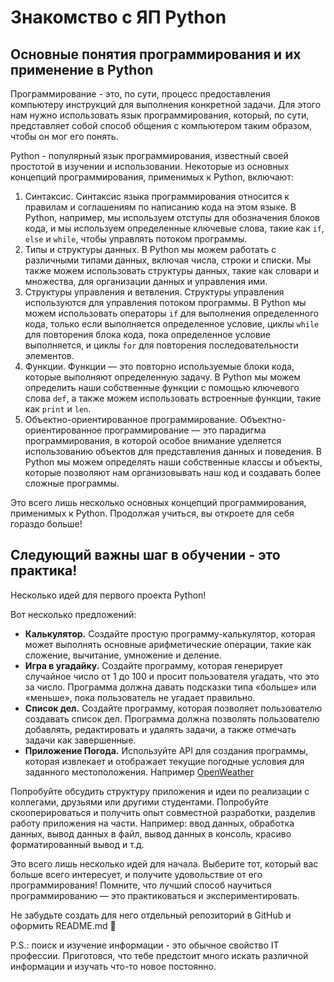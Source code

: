 # Знакомство с ЯП Python

## Основные понятия программирования и их применение в Python

Программирование - это, по сути, процесс предоставления компьютеру инструкций для выполнения конкретной задачи. Для
этого нам нужно использовать язык программирования, который, по сути, представляет собой способ общения с компьютером
таким образом, чтобы он мог его понять.

Python - популярный язык программирования, известный своей простотой в изучении и использовании. Некоторые из основных
концепций программирования, применимых к Python, включают:

1. Синтаксис. Синтаксис языка программирования относится к правилам и соглашениям по написанию кода на этом языке. В
   Python, например, мы используем отступы для обозначения блоков кода, и мы используем определенные ключевые слова,
   такие как `if`, `else` и `while`, чтобы управлять потоком программы.
2. Типы и структуры данных. В Python мы можем работать с различными типами данных, включая числа, строки и списки. Мы
   также можем использовать структуры данных, такие как словари и множества, для организации данных и управления ими.
3. Структуры управления и ветвления. Структуры управления используются для управления потоком программы. В Python мы
   можем использовать операторы `if` для выполнения определенного кода, только если выполняется определенное условие,
   циклы `while` для повторения блока кода, пока определенное условие выполняется, и циклы `for` для повторения
   последовательности элементов.
4. Функции. Функции — это повторно используемые блоки кода, которые выполняют определенную задачу. В Python мы можем
   определить наши собственные функции с помощью ключевого слова `def`, а также можем использовать встроенные функции,
   такие как `print` и `len`.
5. Объектно-ориентированное программирование. Объектно-ориентированное программирование — это парадигма
   программирования, в которой особое внимание уделяется использованию объектов для представления данных и поведения. В
   Python мы можем определять наши собственные классы и объекты, которые позволяют нам организовывать наш код и
   создавать более сложные программы.

Это всего лишь несколько основных концепций программирования, применимых к Python. Продолжая учиться, вы откроете для
себя гораздо больше!

## Следующий важны шаг в обучении - это практика!

Несколько идей для первого проекта Python!

Вот несколько предложений:

+ **Калькулятор.** Создайте простую программу-калькулятор, которая может выполнять основные арифметические операции,
  такие как сложение, вычитание, умножение и деление.
+ **Игра в угадайку.** Создайте программу, которая генерирует случайное число от 1 до 100 и просит пользователя угадать,
  что это за число. Программа должна давать подсказки типа «больше» или «меньше», пока пользователь не угадает
  правильно.
+ **Список дел.** Создайте программу, которая позволяет пользователю создавать список дел. Программа должна позволять
  пользователю добавлять, редактировать и удалять задачи, а также отмечать задачи как завершенные.
+ **Приложение Погода.** Используйте API для создания программы, которая извлекает и отображает текущие погодные условия
  для заданного местоположения. Например [OpenWeather](https://openweathermap.org/api)

Попробуйте обсудить структуру приложения и идеи по реализации с коллегами, друзьями или другими студентами. Попробуйте
скооперироваться и получить опыт совместной разработки, разделив работу приложения на части. Например: ввод данных,
обработка данных, вывод данных в файл, вывод данных в консоль, красиво форматированный вывод и т.д.

Это всего лишь несколько идей для начала. Выберите тот, который вас больше всего интересует, и получите удовольствие от
его программирования! Помните, что лучший способ научиться программированию — это практиковаться и экспериментировать.

Не забудьте создать для него отдельный репозиторий в GitHub и оформить README.md 🙂

P.S.: поиск и изучение информации - это обычное свойство IT профессии. Приготовся, что тебе предстоит много искать
различной информации и изучать что-то новое постоянно.
